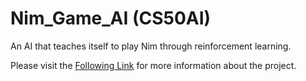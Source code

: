 # Nim_Game_AI (CS50AI)

An AI that teaches itself to play Nim through reinforcement learning.

Please visit the [Following Link](https://cs50.harvard.edu/ai/2020/projects/4/nim/) for more information about the project.
